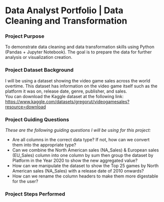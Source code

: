 # Data Analyst Portfolio | Data Cleaning and Transformation

### Project Purpose
To demonstrate data cleaning and data transformation skills using Python (Pandas + Jupyter Notebook). The goal is to prepare the data for further analysis or visualization creation.

### Project Dataset Background
I will be using a dataset showing the video game sales across the world overtime. This dataset has information on the video game itself such as the platform it was on, release date, genre, publisher, and sales.  
You can download the Kaggle dataset at the following link: https://www.kaggle.com/datasets/gregorut/videogamesales?resource=download

### Project Guiding Questions
_These are the following guiding questions I will be using for this project:_  
- Are all columns in the correct data type? If not, how can we convert them into the appropriate type?
- Can we combine the North American sales (NA_Sales) & European sales (EU_Sales) column into one column by sum then group the dataset by Platform in the Year 2020 to show the new aggregated value?
- How can we manipulate the dataset to show the Top 25 games by North American sales (NA_Sales) with a release date of 2010 onwards?
- How can we rename the column headers to make them more digestable for the user?

### Project Steps Performed
